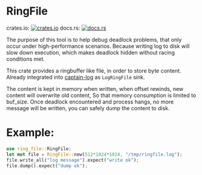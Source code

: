 # RingFile

crates.io: [![crates.io][cratesio-image]][cratesio]
docs.rs: [![docs.rs][docsrs-image]][docsrs]

[cratesio-image]: https://img.shields.io/crates/v/ring-file.svg
[cratesio]: https://crates.io/crates/ring-file
[docsrs-image]: https://docs.rs/ring-file/badge.svg
[docsrs]: https://docs.rs/ring-file

The purpose of this tool is to help debug deadlock problems, that only occur under
high-performance scenarios. Because writing log to disk will slow down execution,
which makes deadlock hidden without racing conditions met.

This crate provides a ringbuffer like file, in order to store byte content.
Already integrated into [captain-log](https://docs.rs/captains-log) as `LogRingFile` sink.

The content is kept in memory when written, when offset rewinds, new content will overwrite old content,
So that memory consumption is limited to buf_size.
Once deadlock encountered and process hangs, no more message will be written,
you can safely dump the content to disk.

# Example:

```rust
use ring_file::RingFile;
let mut file = RingFile::new(512*1024*1024, "/tmp/ringfile.log");
file.write_all("log message").expect("write ok");
file.dump().expect("dump ok");
```
